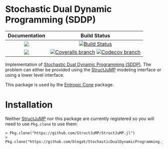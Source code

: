 # Stochastic Dual Dynamic Programming (SDDP)

| **Documentation** | **Build Status** |
|:-----------------:|:----------------:|
| [![][docs-stable-img]][docs-stable-url] | [![Build Status][build-img]][build-url] |
| [![][docs-latest-img]][docs-latest-url] | [![Coveralls branch][coveralls-img]][coveralls-url] [![Codecov branch][codecov-img]][codecov-url] |

Implementation of [Stochastic Dual Dynamic Programming (SDDP)](http://www.optimization-online.org/DB_FILE/2009/12/2509.pdf).
The problem can either be provided using the [StructJuMP](https://github.com/joehuchette/StructJuMP.jl) modeling interface or using a lower level interface.

This package is used by the [Entropic Cone](https://github.com/blegat/EntropicCone.jl) package.

# Installation
Neither [StructJuMP](https://github.com/joehuchette/StructJuMP.jl) nor this package are currently registered so you will need to use `Pkg.clone` to use them:

```
> Pkg.clone("https://github.com/StructJuMP/StructJuMP.jl")
> Pkg.clone("https://github.com/blegat/StochasticDualDynamicProgramming.jl")
```

[docs-stable-img]: https://img.shields.io/badge/docs-stable-blue.svg
[docs-latest-img]: https://img.shields.io/badge/docs-latest-blue.svg
[docs-stable-url]: https://blegat.github.io/StochasticDualDynamicProgramming.jl/stable
[docs-latest-url]: https://blegat.github.io/StochasticDualDynamicProgramming.jl/latest
[build-img]: https://travis-ci.org/blegat/StochasticDualDynamicProgramming.jl.svg?branch=master
[build-url]: https://travis-ci.org/blegat/StochasticDualDynamicProgramming.jl
[coveralls-img]: https://coveralls.io/repos/github/blegat/StochasticDualDynamicProgramming.jl/badge.svg
[coveralls-url]: https://coveralls.io/github/blegat/StochasticDualDynamicProgramming.jl
[codecov-img]: https://codecov.io/gh/blegat/StochasticDualDynamicProgramming.jl/branch/master/graph/badge.svg
[codecov-url]: https://codecov.io/gh/blegat/StochasticDualDynamicProgramming.jl
